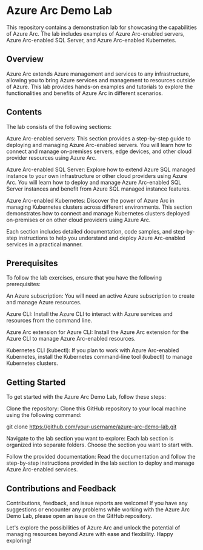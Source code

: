 # Azure Arc Demo Lab
This repository contains a demonstration lab for showcasing the capabilities of Azure Arc. The lab includes examples of Azure Arc-enabled servers, Azure Arc-enabled SQL Server, and Azure Arc-enabled Kubernetes.

## Overview
Azure Arc extends Azure management and services to any infrastructure, allowing you to bring Azure services and management to resources outside of Azure. This lab provides hands-on examples and tutorials to explore the functionalities and benefits of Azure Arc in different scenarios.

## Contents
The lab consists of the following sections:

Azure Arc-enabled servers: This section provides a step-by-step guide to deploying and managing Azure Arc-enabled servers. You will learn how to connect and manage on-premises servers, edge devices, and other cloud provider resources using Azure Arc.

Azure Arc-enabled SQL Server: Explore how to extend Azure SQL managed instance to your own infrastructure or other cloud providers using Azure Arc. You will learn how to deploy and manage Azure Arc-enabled SQL Server instances and benefit from Azure SQL managed instance features.

Azure Arc-enabled Kubernetes: Discover the power of Azure Arc in managing Kubernetes clusters across different environments. This section demonstrates how to connect and manage Kubernetes clusters deployed on-premises or on other cloud providers using Azure Arc.

Each section includes detailed documentation, code samples, and step-by-step instructions to help you understand and deploy Azure Arc-enabled services in a practical manner.


## Prerequisites
To follow the lab exercises, ensure that you have the following prerequisites:

An Azure subscription: You will need an active Azure subscription to create and manage Azure resources.

Azure CLI: Install the Azure CLI to interact with Azure services and resources from the command line.

Azure Arc extension for Azure CLI: Install the Azure Arc extension for the Azure CLI to manage Azure Arc-enabled resources.

Kubernetes CLI (kubectl): If you plan to work with Azure Arc-enabled Kubernetes, install the Kubernetes command-line tool (kubectl) to manage Kubernetes clusters.


## Getting Started
To get started with the Azure Arc Demo Lab, follow these steps:

Clone the repository: Clone this GitHub repository to your local machine using the following command:

git clone https://github.com/your-username/azure-arc-demo-lab.git

Navigate to the lab section you want to explore: Each lab section is organized into separate folders. Choose the section you want to start with.

Follow the provided documentation: Read the documentation and follow the step-by-step instructions provided in the lab section to deploy and manage Azure Arc-enabled services.


## Contributions and Feedback
Contributions, feedback, and issue reports are welcome! If you have any suggestions or encounter any problems while working with the Azure Arc Demo Lab, please open an issue on the GitHub repository.

Let's explore the possibilities of Azure Arc and unlock the potential of managing resources beyond Azure with ease and flexibility. Happy exploring!